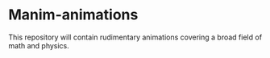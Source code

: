 # Manim-animations
This repository will contain rudimentary animations covering a broad field of math and physics.
